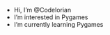 - Hi, I’m @Codelorian
- I’m interested in Pygames
- I’m currently learning Pygames

<!---
Codelorian/Codelorian is a ✨ special ✨ repository because its `README.md` (this file) appears on your GitHub profile.
You can click the Preview link to take a look at your changes.
--->

